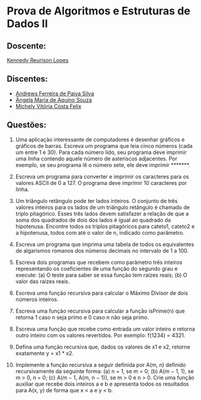 # Prova de Algoritmos e Estruturas de Dados II

## Doscente:
[Kennedy Reurison Lopes](https://github.com/kennedyufersa)

## Discentes:
- [Andrews Ferreira de Paiva Silva](https://github.com/TheFonci)
- [Ângela Maria de Aquino Souza](https://github.com/angellusj)
- [Michely Vitória Costa Felix](https://github.com/MichelyFelix)

## Questões:
1)  Uma aplicação interessante de computadores é desenhar gráficos e gráficos de barras. Escreva um
programa que leia cinco números (cada um entre 1 e 30). Para cada número lido, seu programa
deve imprimir uma linha contendo aquele número de asteriscos adjacentes. Por exemplo, se seu
programa lê o número sete, ele deve imprimir *******.

2)  Escreva um programa para converter e imprimir os caracteres para os valores ASCII de 0 a 127. O programa deve imprimir 10 caracteres por linha.

3)  Um triângulo retângulo pode ter lados inteiros. O conjunto de três valores inteiros para os lados de um triângulo retângulo é chamado de triplo pitagórico. Esses três lados devem satisfazer a relação de que a soma dos quadrados de dois dos lados é igual ao quadrado da hipotenusa. Encontre todos os triplos pitagóricos para cateto1, cateto2 e a hipotenusa, todos com até o valor de n, indicado como parâmetro.

4)  Escreva um programa que imprima uma tabela de todos os equivalentes de algarismos romanos dos números decimais no intervalo de 1 a 100.

5)  Escreva dois programas que recebem como parâmetro três inteiros representando os coeficientes de uma função do segundo grau e execute: 
(a) O teste para saber se essa função tem raízes reais; 
(b) O valor das raízes reais.

6)  Escreva uma função recursiva para calcular o Máximo Divisor de dois números inteiros.

7)  Escreva uma função recursiva para calcular a função isPrime(n) que retorna 1 caso n seja primo e 0 caso n não seja primo.

8)  Escreva uma função que recebe como entrada um valor inteiro e retorna outro inteiro com os valores revertidos. Por exemplo: f(1234) = 4321.

9)  Defina uma função recursiva que, dados os valores de x1 e x2, retorne exatamente y = x1 * x2.

10)  Implemente a função recursiva a seguir definida por A(m, n) definido recursivamente da seguinte forma: 
(a) n + 1, se m = 0; 
(b) A(m − 1, 1), se m > 0, n = 0; 
(c) A(m − 1, A(m, n − 1)), se m > 0 e n > 0. 
Crie uma função auxiliar que recebe dois inteiros a e b e apresenta todos os resultados para A(x, y) de forma que x < a e y < b.
  
